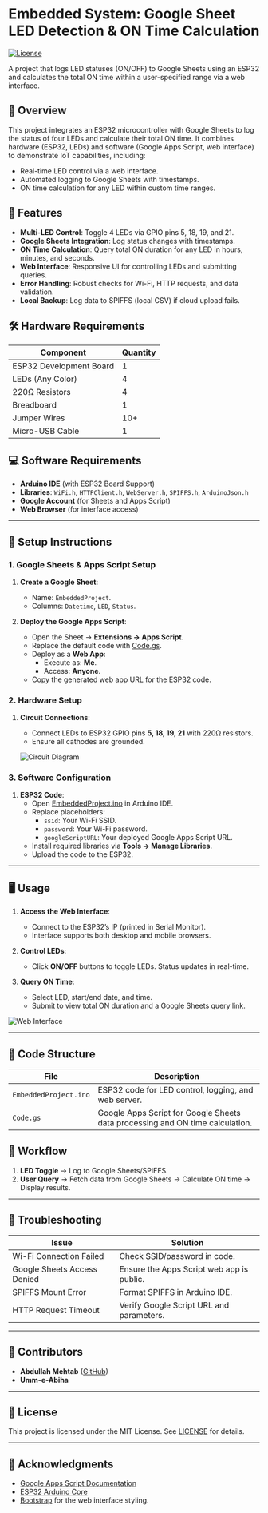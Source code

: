 # Embedded System: Google Sheet LED Detection & ON Time Calculation

[![License](https://img.shields.io/badge/License-MIT-blue.svg)](LICENSE)

A project that logs LED statuses (ON/OFF) to Google Sheets using an ESP32 and calculates the total ON time within a user-specified range via a web interface.

## 📝 Overview
This project integrates an ESP32 microcontroller with Google Sheets to log the status of four LEDs and calculate their total ON time. It combines hardware (ESP32, LEDs) and software (Google Apps Script, web interface) to demonstrate IoT capabilities, including:
- Real-time LED control via a web interface.
- Automated logging to Google Sheets with timestamps.
- ON time calculation for any LED within custom time ranges.

## 🚀 Features
- **Multi-LED Control**: Toggle 4 LEDs via GPIO pins 5, 18, 19, and 21.
- **Google Sheets Integration**: Log status changes with timestamps.
- **ON Time Calculation**: Query total ON duration for any LED in hours, minutes, and seconds.
- **Web Interface**: Responsive UI for controlling LEDs and submitting queries.
- **Error Handling**: Robust checks for Wi-Fi, HTTP requests, and data validation.
- **Local Backup**: Log data to SPIFFS (local CSV) if cloud upload fails.

## 🛠 Hardware Requirements
| Component          | Quantity |
|---------------------|----------|
| ESP32 Development Board | 1        |
| LEDs (Any Color)    | 4        |
| 220Ω Resistors      | 4        |
| Breadboard          | 1        |
| Jumper Wires        | 10+      |
| Micro-USB Cable     | 1        |

## 💻 Software Requirements
- **Arduino IDE** (with ESP32 Board Support)
- **Libraries**: `WiFi.h`, `HTTPClient.h`, `WebServer.h`, `SPIFFS.h`, `ArduinoJson.h`
- **Google Account** (for Sheets and Apps Script)
- **Web Browser** (for interface access)

---

## 🔧 Setup Instructions

### 1. Google Sheets & Apps Script Setup
1. **Create a Google Sheet**:
   - Name: `EmbeddedProject`.
   - Columns: `Datetime`, `LED`, `Status`.
   
2. **Deploy the Google Apps Script**:
   - Open the Sheet → **Extensions → Apps Script**.
   - Replace the default code with [Code.gs](Code.gs).
   - Deploy as a **Web App**:
     - Execute as: **Me**.
     - Access: **Anyone**.
   - Copy the generated web app URL for the ESP32 code.

### 2. Hardware Setup
1. **Circuit Connections**:
   - Connect LEDs to ESP32 GPIO pins **5, 18, 19, 21** with 220Ω resistors.
   - Ensure all cathodes are grounded.
   
   ![Circuit Diagram](media/image8.png)

### 3. Software Configuration
1. **ESP32 Code**:
   - Open [EmbeddedProject.ino](EmbeddedProject.ino) in Arduino IDE.
   - Replace placeholders:
     - `ssid`: Your Wi-Fi SSID.
     - `password`: Your Wi-Fi password.
     - `googleScriptURL`: Your deployed Google Apps Script URL.
   - Install required libraries via **Tools → Manage Libraries**.
   - Upload the code to the ESP32.

---

## 🖥 Usage
1. **Access the Web Interface**:
   - Connect to the ESP32’s IP (printed in Serial Monitor).
   - Interface supports both desktop and mobile browsers.

2. **Control LEDs**:
   - Click **ON/OFF** buttons to toggle LEDs. Status updates in real-time.

3. **Query ON Time**:
   - Select LED, start/end date, and time.
   - Submit to view total ON duration and a Google Sheets query link.

![Web Interface](media/image9.png)

---

## 📂 Code Structure
| File               | Description                                                                 |
|---------------------|-----------------------------------------------------------------------------|
| `EmbeddedProject.ino` | ESP32 code for LED control, logging, and web server.                        |
| `Code.gs`            | Google Apps Script for Google Sheets data processing and ON time calculation. |

## 🔄 Workflow
1. **LED Toggle** → Log to Google Sheets/SPIFFS.
2. **User Query** → Fetch data from Google Sheets → Calculate ON time → Display results.

---

## 🚨 Troubleshooting
| Issue                          | Solution                                   |
|--------------------------------|-------------------------------------------|
| Wi-Fi Connection Failed        | Check SSID/password in code.              |
| Google Sheets Access Denied    | Ensure the Apps Script web app is public. |
| SPIFFS Mount Error             | Format SPIFFS in Arduino IDE.             |
| HTTP Request Timeout           | Verify Google Script URL and parameters.  |

---

## 👥 Contributors
- **Abdullah Mehtab** ([GitHub](https://github.com/abdullah-mehtab))
- **Umm-e-Abiha** 

---

## 📜 License
This project is licensed under the MIT License. See [LICENSE](LICENSE) for details.

---

## 🙏 Acknowledgments
- [Google Apps Script Documentation](https://developers.google.com/apps-script)
- [ESP32 Arduino Core](https://github.com/espressif/arduino-esp32)
- [Bootstrap](https://getbootstrap.com/) for the web interface styling.
